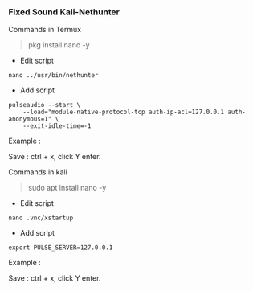 ### Fixed Sound Kali-Nethunter
Commands in Termux
> pkg install nano -y

* Edit script
```
nano ../usr/bin/nethunter
```

* Add script
```
pulseaudio --start \
    --load="module-native-protocol-tcp auth-ip-acl=127.0.0.1 auth-anonymous=1" \
    --exit-idle-time=-1
```
Example :

Save : ctrl + x, click Y enter.


Commands in kali
> sudo apt install nano -y

* Edit script
```
nano .vnc/xstartup
```

* Add script
```
export PULSE_SERVER=127.0.0.1
```

Example :

Save : ctrl + x, click Y enter.
